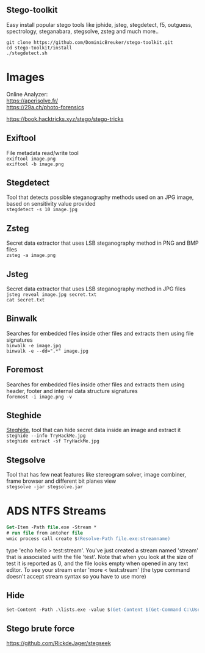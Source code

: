 
## Stego-toolkit
Easy install popular stego tools like jphide, jsteg, stegdetect, f5, outguess, spectrology, steganabara, stegsolve, zsteg and much more.. <br>

`git clone https://github.com/DominicBreuker/stego-toolkit.git` <br>
`cd stego-toolkit/install` <br>
`./stegdetect.sh`


# Images

Online Analyzer: <br>
https://aperisolve.fr/  <br>
https://29a.ch/photo-forensics <br>


https://book.hacktricks.xyz/stego/stego-tricks

## Exiftool
File metadata read/write tool <br>
`exiftool image.png` <br>
`exiftool -b image.png`

## Stegdetect
Tool that detects possible steganography methods used on an JPG image, based on sensitivity value provided <br>
`stegdetect -s 10 image.jpg` <br>

## Zsteg
Secret data extractor that uses LSB steganography method in PNG and BMP files <br>
`zsteg -a image.png`

## Jsteg
Secret data extractor that uses LSB steganography method in JPG files <br>
`jsteg reveal image.jpg secret.txt` <br>
`cat secret.txt`

## Binwalk
Searches for embedded files inside other files and extracts them using file signatures<br>
`binwalk -e image.jpg` <br>
`binwalk -e --dd=".*" image.jpg`

## Foremost
Searches for embedded files inside other files and extracts them using header, footer and internal data structure signatures <br>
`foremost -i image.png -v`

## Steghide
[Steghide](https://linuxhint.com/steghide-beginners-tutorial/), tool that can hide secret data inside an image and extract it <br>
`steghide --info TryHackMe.jpg` <br>
`steghide extract -sf TryHackMe.jpg`

## Stegsolve
Tool that has few neat features like stereogram solver, image combiner, frame browser and different bit planes view <br>
`stegsolve -jar stegsolve.jar`

# ADS NTFS Streams

```ps
Get-Item -Path file.exe -Stream *
# run file from antoher file
wmic process call create $(Resolve-Path file.exe:streamname)
```

type 'echo hello > test:stream'. You've just created a stream named 'stream' that is associated with the file 'test'. Note that when you look at the size of test it is reported as 0, and the file looks empty when opened in any text editor. To see your stream enter 'more < test:stream' (the type command doesn't accept stream syntax so you have to use more)



## Hide

```ps
Set-Content -Path .\lists.exe -value $(Get-Content $(Get-Command C:\Users\littlehelper\Documents\db.exe).Path -ReadCount 0 -Encoding Byte) -Encoding Byte -Stream hidedb
```


## Stego brute force
https://github.com/RickdeJager/stegseek

